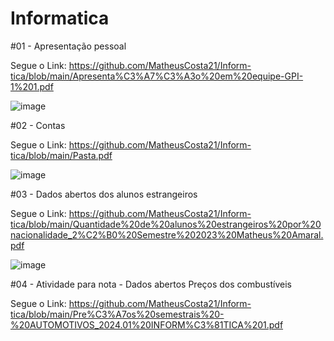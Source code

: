 # Informatica

#01 - Apresentação pessoal

Segue o Link: https://github.com/MatheusCosta21/Inform-tica/blob/main/Apresenta%C3%A7%C3%A3o%20em%20equipe-GPI-1%201.pdf

![image](https://github.com/user-attachments/assets/7350036f-6d13-469a-9477-7920291a3f2d)



#02 - Contas 

Segue o Link: https://github.com/MatheusCosta21/Inform-tica/blob/main/Pasta.pdf

![image](https://github.com/user-attachments/assets/b0f1e35e-784a-4267-ab89-ee6fc9cc2ba7)



#03 - Dados abertos dos alunos estrangeiros

Segue o Link: https://github.com/MatheusCosta21/Inform-tica/blob/main/Quantidade%20de%20alunos%20estrangeiros%20por%20nacionalidade_2%C2%B0%20Semestre%202023%20Matheus%20Amaral.pdf

![image](https://github.com/user-attachments/assets/8530be7e-aefa-4a85-8fc5-ae4bd2adeb52)


#04 - Atividade para nota - Dados abertos Preços dos combustíveis

Segue o Link: https://github.com/MatheusCosta21/Inform-tica/blob/main/Pre%C3%A7os%20semestrais%20-%20AUTOMOTIVOS_2024.01%20INFORM%C3%81TICA%201.pdf



